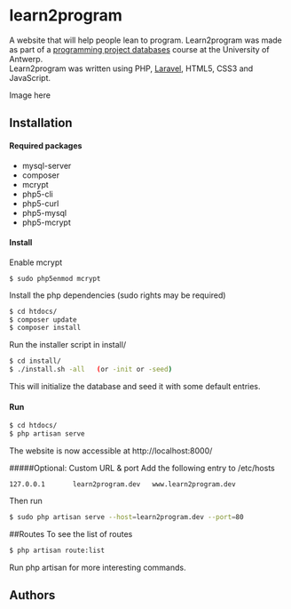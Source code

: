 # learn2program

A website that will help people lean to program.
Learn2program was made as part of a [programming project databases](https://www.uantwerpen.be/popup/opleidingsonderdeel.aspx?catalognr=1002WETDAT&taal=en&aj=2014) course at the University of Antwerp.<br>
Learn2program was written using PHP, [Laravel](http://laravel.com/), HTML5, CSS3 and JavaScript.

Image here

## Installation
#### Required packages

- mysql-server
- composer
- mcrypt
- php5-cli
- php5-curl
- php5-mysql
- php5-mcrypt

#### Install

Enable mcrypt
~~~
$ sudo php5enmod mcrypt
~~~

Install the php dependencies  (sudo rights may be required)

~~~sh
$ cd htdocs/
$ composer update
$ composer install
~~~

Run the installer script in install/

~~~sh
$ cd install/
$ ./install.sh -all   (or -init or -seed)
~~~
This will initialize the database and seed it with some default entries.

#### Run

~~~sh
$ cd htdocs/
$ php artisan serve
~~~

The website is now accessible at http://localhost:8000/

#####Optional: Custom URL & port
Add the following entry to /etc/hosts
~~~
127.0.0.1		learn2program.dev	www.learn2program.dev
~~~
Then run
~~~sh
$ sudo php artisan serve --host=learn2program.dev --port=80
~~~


##Routes
To see the list of routes
~~~sh
$ php artisan route:list
~~~
Run php artisan for more interesting commands.

## Authors
